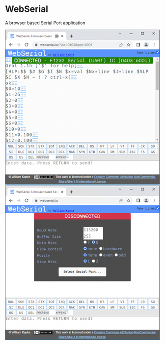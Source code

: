 WebSerial
=========
A browser based Serial Port application

![](screenshot-1.png)
![](screenshot-2.png)